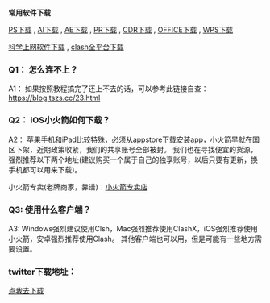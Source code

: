 **常用软件下载**

[PS下载](ps) , [AI下载](ai) , [AE下载](ae) , [PR下载](pr) , [CDR下载](cdr) , [OFFICE下载](office) , [WPS下载](wps)

[科学上网软件下载](dl) , [clash全平台下载](dl)

### Q1： 怎么连不上？

A1： 如果按照教程搞完了还上不去的话，可以参考此链接自查：<a target="_blank" href="https://blog.tszs.cc/23.html">https://blog.tszs.cc/23.html </a>

### Q2： iOS小火箭如何下载？

A2： 苹果手机和iPad比较特殊，必须从appstore下载安装app，小火箭早就在国区下架，近期政策收紧，我们的共享账号全部被封。
     我们也在寻找便宜的货源，强烈推荐以下两个地址(建议购买一个属于自己的独享账号，以后只要有更新，换手机都可以用来下载)。
	 <p>小火箭专卖(老牌商家，靠谱)：<a target="_blank" href="https://xiaohuojian.net">小火箭专卖店</a>

### Q3: 使用什么客户端？

A3: Windows强烈建议使用Clsh，Mac强烈推荐使用ClashX，iOS强烈推荐使用小火箭，安卓强烈推荐使用Clash。
    其他客户端也可以用，但是可能有一些地方需要设置。

### twitter下载地址：

<a target="_blank" href="https://androidapksfree.com/twitter/com-twitter-android/download-old/twitter-9-31-1-apk">点我去下载</a>
